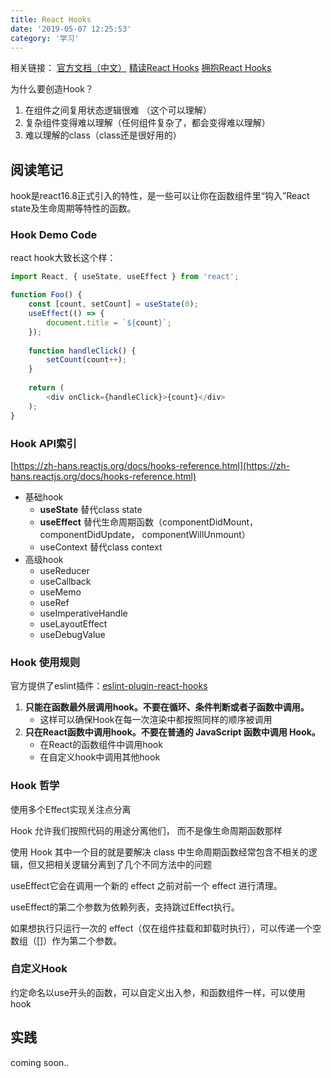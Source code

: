 ```yaml
---
title: React Hooks
date: '2019-05-07 12:25:53'
category: '学习'
---
```


相关链接：
[官方文档（中文）](https://zh-hans.reactjs.org/docs/hooks-intro.html)
[精读React Hooks](https://github.com/dt-fe/weekly/blob/master/79.%E7%B2%BE%E8%AF%BB%E3%80%8AReact%20Hooks%E3%80%8B.md)
[拥抱React Hooks](https://juejin.im/post/5ccd3f8fe51d455c6049b7e6?utm_source=gold_browser_extension)

为什么要创造Hook？
1. 在组件之间复用状态逻辑很难 （这个可以理解）
2. 复杂组件变得难以理解（任何组件复杂了，都会变得难以理解）
3. 难以理解的class（class还是很好用的）

<!-- more -->

## 阅读笔记

hook是react16.8正式引入的特性，是一些可以让你在函数组件里“钩入”React state及生命周期等特性的函数。

### Hook Demo Code

react hook大致长这个样：

```javascript
import React, { useState, useEffect } from 'react';

function Foo() {
    const [count, setCount] = useState(0);
    useEffect(() => {
        document.title = `${count}`;
    });
    
    function handleClick() {
        setCount(count++);
    }
    
    return (
        <div onClick={handleClick}>{count}</div>
    );
}
```

### Hook API索引
[https://zh-hans.reactjs.org/docs/hooks-reference.html](https://zh-hans.reactjs.org/docs/hooks-reference.html)

- 基础hook
  - **useState** 替代class state
  - **useEffect** 替代生命周期函数（componentDidMount，componentDidUpdate， componentWillUnmount）
  - useContext 替代class context
- 高级hook
  - useReducer
  - useCallback
  - useMemo
  - useRef
  - useImperativeHandle
  - useLayoutEffect
  - useDebugValue

### Hook 使用规则

官方提供了eslint插件：[eslint-plugin-react-hooks](https://www.npmjs.com/package/eslint-plugin-react-hooks)

1. **只能在函数最外层调用hook。不要在循环、条件判断或者子函数中调用。**
   - 这样可以确保Hook在每一次渲染中都按照同样的顺序被调用
2. **只在React函数中调用hook。不要在普通的 JavaScript 函数中调用 Hook。**
   - 在React的函数组件中调用hook
   - 在自定义hook中调用其他hook 

### Hook 哲学

使用多个Effect实现关注点分离

Hook 允许我们按照代码的用途分离他们， 而不是像生命周期函数那样

使用 Hook 其中一个目的就是要解决 class 中生命周期函数经常包含不相关的逻辑，但又把相关逻辑分离到了几个不同方法中的问题

useEffect它会在调用一个新的 effect 之前对前一个 effect 进行清理。

useEffect的第二个参数为依赖列表，支持跳过Effect执行。

如果想执行只运行一次的 effect（仅在组件挂载和卸载时执行），可以传递一个空数组（[]）作为第二个参数。

### 自定义Hook

约定命名以use开头的函数，可以自定义出入参，和函数组件一样，可以使用hook

## 实践

coming soon..